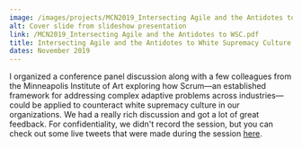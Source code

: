 ```yaml
---
image: /images/projects/MCN2019_Intersecting Agile and the Antidotes to WSC.jpg
alt: Cover slide from slideshow presentation
link: /MCN2019_Intersecting Agile and the Antidotes to WSC.pdf
title: Intersecting Agile and the Antidotes to White Supremacy Culture
dates: November 2019
---
```

I organized a conference panel discussion along with a few colleagues from the Minneapolis Institute of Art exploring how Scrum—an established framework for addressing complex adaptive problems across industries— could be applied to counteract white supremacy culture in our organizations. We had a really rich discussion and got a lot of great feedback. For confidentiality, we didn't record the session, but you can check out some live tweets that were made during the session [here](https://twitter.com/mimosaishere/status/1192213614989430790).